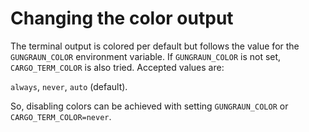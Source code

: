 # Changing the color output

The terminal output is colored per default but follows the value for the
`GUNGRAUN_COLOR` environment variable. If `GUNGRAUN_COLOR` is not set,
`CARGO_TERM_COLOR` is also tried. Accepted values are:

`always`, `never`, `auto` (default).

So, disabling colors can be achieved with setting `GUNGRAUN_COLOR` or
`CARGO_TERM_COLOR=never`.
